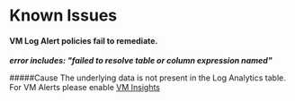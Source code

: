 # Known Issues

#### VM Log Alert policies fail to remediate.

***error includes: "failed to resolve table or column expression named"***

#####Cause
The underlying data is not present in the Log Analytics table. For VM Alerts please enable [VM Insights](https://github.com/Azure/alz-monitor/wiki/MonitoringandAlerting#Log-Alerts)